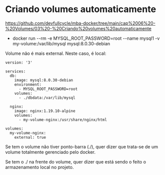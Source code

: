 # Criando volumes automaticamente

https://github.com/devfullcycle/mba-docker/tree/main/cap%2006%20-%20Volumes/03%20-%20Criando%20volumes%20automaticamente

- docker run --rm -e MYSQL_ROOT_PASSWORD=root --name mysql1 -v my-volume:/var/lib/mysql mysql:8.0.30-debian

Volume não é mais external. Neste caso, é local:

```
version: '3'

services:
  db:
    image: mysql:8.0.30-debian
    environment:
      - MYSQL_ROOT_PASSWORD=root
    volumes:
      - ./dbdata:/var/lib/mysql
  
  nginx:
    image: nginx:1.19.10-alpine
    volumes:
      - my-volume-nginx:/usr/share/nginx/html

volumes:
  my-volume-nginx:
    external: true
```

Se tem o volume não tiver ponto-barra (./), quer dizer que trata-se de um volume totalmente gerenciado pelo docker.

Se tem o ./ na frente do volume, quer dizer que está sendo o feito o armazenamento local no projeto.

